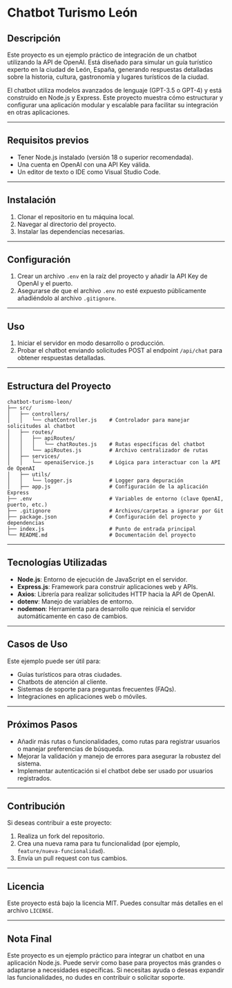 # Chatbot Turismo León

## Descripción

Este proyecto es un ejemplo práctico de integración de un chatbot utilizando la API de OpenAI. Está diseñado para simular un guía turístico experto en la ciudad de León, España, generando respuestas detalladas sobre la historia, cultura, gastronomía y lugares turísticos de la ciudad.

El chatbot utiliza modelos avanzados de lenguaje (GPT-3.5 o GPT-4) y está construido en Node.js y Express. Este proyecto muestra cómo estructurar y configurar una aplicación modular y escalable para facilitar su integración en otras aplicaciones.

---

## Requisitos previos

- Tener Node.js instalado (versión 18 o superior recomendada).
- Una cuenta en OpenAI con una API Key válida.
- Un editor de texto o IDE como Visual Studio Code.

---

## Instalación

1. Clonar el repositorio en tu máquina local.
2. Navegar al directorio del proyecto.
3. Instalar las dependencias necesarias.

---

## Configuración

1. Crear un archivo `.env` en la raíz del proyecto y añadir la API Key de OpenAI y el puerto.
2. Asegurarse de que el archivo `.env` no esté expuesto públicamente añadiéndolo al archivo `.gitignore`.

---

## Uso

1. Iniciar el servidor en modo desarrollo o producción.
2. Probar el chatbot enviando solicitudes POST al endpoint `/api/chat` para obtener respuestas detalladas.

---

## Estructura del Proyecto

```plaintext
chatbot-turismo-leon/
├── src/
│   ├── controllers/
│   │   └── chatController.js    # Controlador para manejar solicitudes al chatbot
│   ├── routes/
│   │   ├── apiRoutes/
│   │   │   └── chatRoutes.js    # Rutas específicas del chatbot
│   │   └── apiRoutes.js         # Archivo centralizador de rutas
│   ├── services/
│   │   └── openaiService.js     # Lógica para interactuar con la API de OpenAI
│   ├── utils/
│   │   └── logger.js            # Logger para depuración
│   ├── app.js                   # Configuración de la aplicación Express
├── .env                         # Variables de entorno (clave OpenAI, puerto, etc.)
├── .gitignore                   # Archivos/carpetas a ignorar por Git
├── package.json                 # Configuración del proyecto y dependencias
├── index.js                     # Punto de entrada principal
└── README.md                    # Documentación del proyecto
```
---

## Tecnologías Utilizadas

- **Node.js**: Entorno de ejecución de JavaScript en el servidor.
- **Express.js**: Framework para construir aplicaciones web y APIs.
- **Axios**: Librería para realizar solicitudes HTTP hacia la API de OpenAI.
- **dotenv**: Manejo de variables de entorno.
- **nodemon**: Herramienta para desarrollo que reinicia el servidor automáticamente en caso de cambios.

---

## Casos de Uso

Este ejemplo puede ser útil para:

- Guías turísticos para otras ciudades.
- Chatbots de atención al cliente.
- Sistemas de soporte para preguntas frecuentes (FAQs).
- Integraciones en aplicaciones web o móviles.

---

## Próximos Pasos

- Añadir más rutas o funcionalidades, como rutas para registrar usuarios o manejar preferencias de búsqueda.
- Mejorar la validación y manejo de errores para asegurar la robustez del sistema.
- Implementar autenticación si el chatbot debe ser usado por usuarios registrados.

---

## Contribución

Si deseas contribuir a este proyecto:

1. Realiza un fork del repositorio.
2. Crea una nueva rama para tu funcionalidad (por ejemplo, `feature/nueva-funcionalidad`).
3. Envía un pull request con tus cambios.

---

## Licencia

Este proyecto está bajo la licencia MIT. Puedes consultar más detalles en el archivo `LICENSE`.

---

## Nota Final

Este proyecto es un ejemplo práctico para integrar un chatbot en una aplicación Node.js. Puede servir como base para proyectos más grandes o adaptarse a necesidades específicas. Si necesitas ayuda o deseas expandir las funcionalidades, no dudes en contribuir o solicitar soporte.

